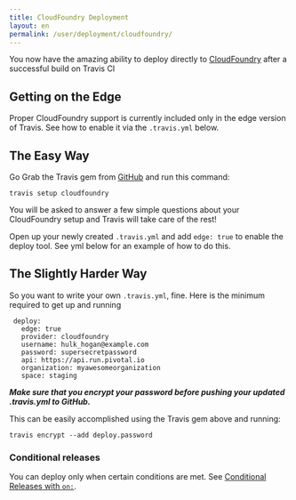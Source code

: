 ```yaml
---
title: CloudFoundry Deployment
layout: en
permalink: /user/deployment/cloudfoundry/
---
```


You now have the amazing ability to deploy directly to [CloudFoundry](https://run.pivotal.io/) after a successful build on Travis CI

## Getting on the Edge

Proper CloudFoundry support is currently included only in the edge version of Travis.  See how to enable it via the `.travis.yml` below.

## The Easy Way

Go Grab the Travis gem from [GitHub](https://github.com/travis-ci/travis.rb) and run this command:

`travis setup cloudfoundry`

You will be asked to answer a few simple questions about your CloudFoundry setup and Travis will take care of the rest!


Open up your newly created `.travis.yml` and add `edge: true` to enable the deploy tool.  See yml below for an example of how to do this.

## The Slightly Harder Way

So you want to write your own `.travis.yml`, fine.  Here is the minimum required to get up and running

     deploy:
       edge: true
       provider: cloudfoundry
       username: hulk_hogan@example.com
       password: supersecretpassword
       api: https://api.run.pivotal.io
       organization: myawesomeorganization
       space: staging

**_Make sure that you encrypt your password before pushing your updated .travis.yml to GitHub._**

This can be easily accomplished using the Travis gem above and running:

    travis encrypt --add deploy.password

### Conditional releases

You can deploy only when certain conditions are met.
See [Conditional Releases with `on:`](/user/deployment#Conditional-Releases-with-on%3A).
